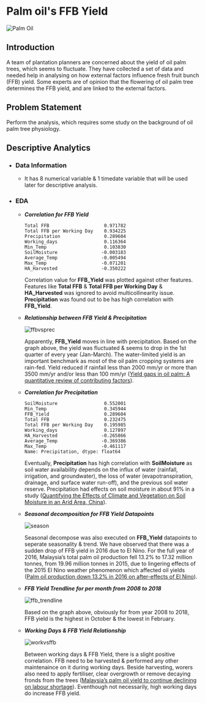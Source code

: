 # Palm oil's FFB Yield

![Palm Oil](https://cdn.mos.cms.futurecdn.net/mGdgtbdLgJSGEt9Lv9aZuJ-1200-80.jpg)
## Introduction

A team of plantation planners are concerned about the yield of oil palm trees, which seems to fluctuate. They have collected a set of data and needed help in analysing on how external factors influence fresh fruit bunch (FFB) yield. Some experts are of opinion that the flowering of oil palm tree determines the FFB yield, and are linked to the external factors.

## Problem Statement
Perform the analysis, which requires some study on the background of oil palm tree physiology.

## Descriptive Analytics

- ### Data Information
  - It has 8 numerical variable & 1 timedate variable that will be used later for descriptive analysis.
    
- ### EDA
 
  - **_Correlation for FFB Yield_**
 
    ```
    Total FFB                    0.971782
    Total FFB per Working Day    0.934225
    Precipitation                0.289604
    Working_days                 0.116364
    Min_Temp                     0.103830
    SoilMoisture                -0.003183
    Average_Temp                -0.005494
    Max_Temp                    -0.071201
    HA_Harvested                -0.350222
    ```
    
    Correlation value for **FFB_Yield** was plotted against other features. Features like **Total FFB** & **Total FFB per Working Day** & **HA_Harvested** was ignored to avoid multicollinearity issue. **Precipitation** was found out to be has high correlation with **FFB_Yield**.
 
  - **_Relationship between FFB Yield & Precipitation_**
 
    ![ffbvsprec](https://user-images.githubusercontent.com/63250608/173700826-ad88d990-0562-4c7f-b7e5-7f125516f7bf.png)
    
    Apparently, **FFB_Yield** moves in line with precipitation. Based on the graph above, the yield was fluctuated & seems to drop in the 1st quarter of every year (Jan-March). The water-limited yield is an important benchmark as most of the oil palm cropping systems are rain-fed. Yield reduced if rainfail less than 2000 mm/yr or more than 3500 mm/yr and/or less than 100 mm/yr ([Yield gaps in oil palm: A quantitative review of contributing factors](https://reader.elsevier.com/reader/sd/pii/S1161030116302131?token=C26C735E785F32E0207E3A09E2A3DCD8E9F5350B4670E5D23EF888EF992F21301F374C1359FD5CFA350550E9746918A0&originRegion=eu-west-1&originCreation=20220614155939)).

  - **_Correlation for Precipitation_**


    ```
    SoilMoisture                 0.552001
    Min_Temp                     0.345944
    FFB_Yield                    0.289604
    Total FFB                    0.232475
    Total FFB per Working Day    0.195985
    Working_days                 0.127897
    HA_Harvested                -0.265866
    Average_Temp                -0.369386
    Max_Temp                    -0.461117
    Name: Precipitation, dtype: float64
    ```
  
    Eventually, **Precipitation** has high correlation with **SoilMoisture** as soil water availability depends on the influx of water (rainfall, irrigation, and groundwater), the loss of water (evapotranspiration, drainage, and surface water run-off), and the previous soil water reserve. Precipitation had effects on soil moisture in about 91% in a study ([Quantifying the Effects of Climate and Vegetation
  on Soil Moisture in an Arid Area, China](https://www.mdpi.com/2073-4441/11/4/767/pdf#:~:text=soil%20moisture%20variability.-,Precipitation%20had%20effects%20on%20soil%20moisture%20in%20about%2091%25%20of,87%25%20of%20the%20study%20area.)).
    
  - **_Seasonal decomposition for FFB Yield Datapoints_**
  
    ![season](https://user-images.githubusercontent.com/63250608/173701120-3e4a6643-9609-48ac-8b5a-bce553b16ea2.png)
    
    Seasonal decompose was also executed on **FFB_Yield** datapoints to seperate seasonality & trend. We have observed that there was a sudden drop of FFB yield in 2016 due to El Nino. For the full year of 2016, Malaysia’s total palm oil production fell 13.2% to 17.32 million tonnes, from 19.96 million tonnes in 2015, due to lingering effects of the 2015 El Nino weather phenomenon which affected oil yields ([Palm oil production down 13.2% in 2016 on after-effects of El Nino](https://www.theedgemarkets.com/article/palm-oil-production-down-132-2016-after-effects-el-nino)). 
    
  - **_FFB Yield Trendline for per month from 2008 to 2018_**

     ![ffb_trendline](https://user-images.githubusercontent.com/63250608/173701329-8285ea5f-c902-4cbd-a35d-be8d7372c79b.png)
     
     Based on the graph above, obviously for from year 2008 to 2018, FFB yield is the highest in October & the lowest in February.
    
  - **_Working Days & FFB Yield Relationship_**

    ![workvsffb](https://user-images.githubusercontent.com/63250608/173701429-c065dd3e-c0ed-4a59-ae1f-ed5bfad76f22.png)

     Between working days & FFB Yield, there is a slight positive correlation. FFB need to be harvested & performed any other maintenaince on it during working days. Beside harvesting, worers also need to apply fertiliser, clear overgrowth or remove decaying fronds from the trees ([Malaysia’s palm oil yield to continue declining on labour shortage](https://www.theedgemarkets.com/article/malaysias-palm-oil-yield-continue-declining-labour-shortage)). Eventhough not necessarily, high working days do increase FFB yield.
